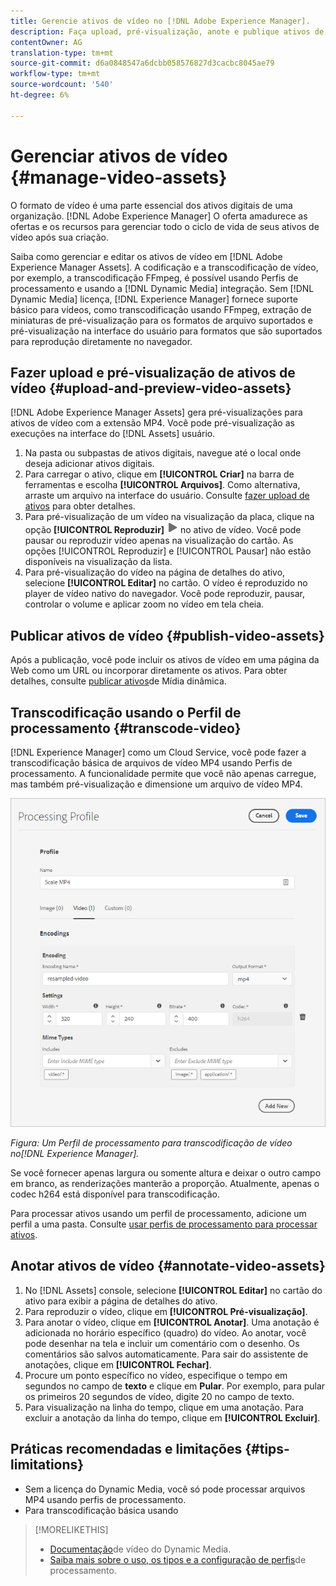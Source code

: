 ```yaml
---
title: Gerencie ativos de vídeo no [!DNL Adobe Experience Manager].
description: Faça upload, pré-visualização, anote e publique ativos de vídeo em [!DNL Adobe Experience Manager].
contentOwner: AG
translation-type: tm+mt
source-git-commit: d6a0848547a6dcbb058576827d3cacbc8045ae79
workflow-type: tm+mt
source-wordcount: '540'
ht-degree: 6%

---
```



# Gerenciar ativos de vídeo {#manage-video-assets}

O formato de vídeo é uma parte essencial dos ativos digitais de uma organização. [!DNL Adobe Experience Manager] O oferta amadurece as ofertas e os recursos para gerenciar todo o ciclo de vida de seus ativos de vídeo após sua criação.

Saiba como gerenciar e editar os ativos de vídeo em [!DNL Adobe Experience Manager Assets]. A codificação e a transcodificação de vídeo, por exemplo, a transcodificação FFmpeg, é possível usando Perfis de processamento e usando a [!DNL Dynamic Media] integração. Sem [!DNL Dynamic Media] licença, [!DNL Experience Manager] fornece suporte básico para vídeos, como transcodificação usando FFmpeg, extração de miniaturas de pré-visualização para os formatos de arquivo suportados e pré-visualização na interface do usuário para formatos que são suportados para reprodução diretamente no navegador.

## Fazer upload e pré-visualização de ativos de vídeo {#upload-and-preview-video-assets}

[!DNL Adobe Experience Manager Assets] gera pré-visualizações para ativos de vídeo com a extensão MP4. Você pode pré-visualização as execuções na interface do [!DNL Assets] usuário.

1. Na pasta ou subpastas de ativos digitais, navegue até o local onde deseja adicionar ativos digitais.
1. Para carregar o ativo, clique em **[!UICONTROL Criar]** na barra de ferramentas e escolha **[!UICONTROL Arquivos]**. Como alternativa, arraste um arquivo na interface do usuário. Consulte [fazer upload de ativos](manage-digital-assets.md#uploading-assets) para obter detalhes.
1. Para pré-visualização de um vídeo na visualização da placa, clique na opção **[!UICONTROL Reproduzir]** ![reprodução](assets/do-not-localize/play.png) no ativo de vídeo. Você pode pausar ou reproduzir vídeo apenas na visualização do cartão. As opções [!UICONTROL Reproduzir] e [!UICONTROL Pausar] não estão disponíveis na visualização da lista.
1. Para pré-visualização do vídeo na página de detalhes do ativo, selecione **[!UICONTROL Editar]** no cartão. O vídeo é reproduzido no player de vídeo nativo do navegador. Você pode reproduzir, pausar, controlar o volume e aplicar zoom no vídeo em tela cheia.

## Publicar ativos de vídeo {#publish-video-assets}

Após a publicação, você pode incluir os ativos de vídeo em uma página da Web como um URL ou incorporar diretamente os ativos. Para obter detalhes, consulte [publicar ativos](/help/assets/dynamic-media/publishing-dynamicmedia-assets.md)de Mídia dinâmica.

## Transcodificação usando o Perfil de processamento {#transcode-video}

[!DNL Experience Manager] como um Cloud Service, você pode fazer a transcodificação básica de arquivos de vídeo MP4 usando Perfis de processamento. A funcionalidade permite que você não apenas carregue, mas também pré-visualização e dimensione um arquivo de vídeo MP4.

![Criar Perfil de processamento para transcodificação de vídeo no Experience Manager](assets/video-processing-profile-for-mp4.png)

*Figura: Um Perfil de processamento para transcodificação de vídeo no[!DNL Experience Manager].*

Se você fornecer apenas largura ou somente altura e deixar o outro campo em branco, as renderizações manterão a proporção. Atualmente, apenas o codec h264 está disponível para transcodificação.

Para processar ativos usando um perfil de processamento, adicione um perfil a uma pasta. Consulte [usar perfis de processamento para processar ativos](/help/assets/asset-microservices-configure-and-use.md#use-profiles).

## Anotar ativos de vídeo {#annotate-video-assets}

1. No [!DNL Assets] console, selecione **[!UICONTROL Editar]** no cartão do ativo para exibir a página de detalhes do ativo.
1. Para reproduzir o vídeo, clique em **[!UICONTROL Pré-visualização]**.
1. Para anotar o vídeo, clique em **[!UICONTROL Anotar]**. Uma anotação é adicionada no horário específico (quadro) do vídeo. Ao anotar, você pode desenhar na tela e incluir um comentário com o desenho. Os comentários são salvos automaticamente. Para sair do assistente de anotações, clique em **[!UICONTROL Fechar]**.
1. Procure um ponto específico no vídeo, especifique o tempo em segundos no campo de **texto** e clique em **Pular**. Por exemplo, para pular os primeiros 20 segundos de vídeo, digite 20 no campo de texto.
1. Para visualização na linha do tempo, clique em uma anotação. Para excluir a anotação da linha do tempo, clique em **[!UICONTROL Excluir]**.

## Práticas recomendadas e limitações {#tips-limitations}

* Sem a licença do Dynamic Media, você só pode processar arquivos MP4 usando perfis de processamento.
* Para transcodificação básica usando

>[!MORELIKETHIS]
>
>* [Documentação](/help/assets/dynamic-media/video.md)de vídeo do Dynamic Media.
>* [Saiba mais sobre o uso, os tipos e a configuração de perfis](/help/assets/asset-microservices-configure-and-use.md)de processamento.

